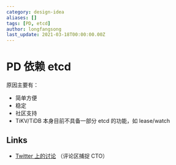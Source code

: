 ```yaml
---
category: design-idea
aliases: []
tags: [PD, etcd]
author: longfangsong
last_update: 2021-03-18T00:00:00.00Z
---
```

# PD 依赖 etcd

原因主要有：

- 简单方便
- 稳定
- 社区支持
- TiKV/TiDB 本身目前不具备一部分 etcd 的功能，如 lease/watch

## Links

- [Twitter 上的讨论](https://twitter.com/lemon_hx/status/1366760653835300866?s=21)
  （评论区捕捉 CTO）
